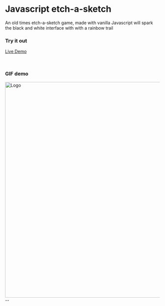 # Javascript etch-a-sketch

An old times etch-a-sketch game, made with vanilla Javascript will spark the black and white interface with with a rainbow trail

<h3> Try it out </h3>

<a href="https://mkezmkez.github.io/etch-a-sketch/"> Live Demo </a>


<br> 

<h3> GIF demo </h3>

  <a href="https://mkezmkez.github.io/etch-a-sketch/">
    <img src="https://github.com/mkezmkez/etch-a-sketch/blob/master/hi.gif?raw=true" alt="Logo" width="700">
  </a>
--
